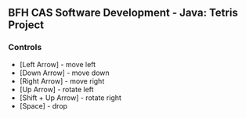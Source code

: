 ## BFH CAS Software Development - Java: Tetris Project

### Controls

* [Left Arrow] - move left
* [Down Arrow] - move down
* [Right Arrow] - move right
* [Up Arrow] - rotate left
* [Shift + Up Arrow] - rotate right
* [Space] - drop
